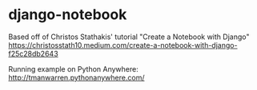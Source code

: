 # django-notebook

Based off of Christos Stathakis' tutorial "Create a Notebook with Django"
https://christosstath10.medium.com/create-a-notebook-with-django-f25c28db2643

Running example on Python Anywhere:
http://tmanwarren.pythonanywhere.com/
